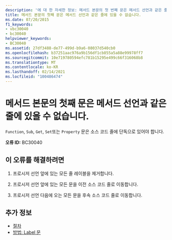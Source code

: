 ```yaml
---
description: '에 대 한 자세한 정보: 메서드 본문의 첫 번째 문은 메서드 선언과 같은 줄에 있을 수 없습니다.'
title: 메서드 본문의 첫째 문은 메서드 선언과 같은 줄에 있을 수 없습니다.
ms.date: 07/20/2015
f1_keywords:
- vbc30040
- bc30040
helpviewer_keywords:
- BC30040
ms.assetid: 27df3488-de77-499d-b9a6-08037d540cb0
ms.openlocfilehash: b37251aac976a9b156df1cb855a5a88e99978ff7
ms.sourcegitcommit: 10e719780594efc781b15295e499c66f316068b8
ms.translationtype: MT
ms.contentlocale: ko-KR
ms.lasthandoff: 02/14/2021
ms.locfileid: "100486474"
---
```

# <a name="first-statement-of-a-method-body-cannot-be-on-the-same-line-as-the-method-declaration"></a>메서드 본문의 첫째 문은 메서드 선언과 같은 줄에 있을 수 없습니다.

`Function`, `Sub`, `Get`, `Set`또는 `Property` 문은 소스 코드 줄에 단독으로 있어야 합니다.  
  
 **오류 ID:** BC30040  
  
## <a name="to-correct-this-error"></a>이 오류를 해결하려면  
  
1. 프로시저 선언 앞에 있는 모든 줄 레이블을 제거합니다.  
  
2. 프로시저 선언 앞에 있는 모든 문을 이전 소스 코드 줄로 이동합니다.  
  
3. 프로시저 선언 다음에 오는 모든 문을 후속 소스 코드 줄로 이동합니다.  
  
## <a name="see-also"></a>추가 정보

- [절차](../programming-guide/language-features/procedures/index.md)
- [방법: Label 문](../programming-guide/program-structure/how-to-label-statements.md)
